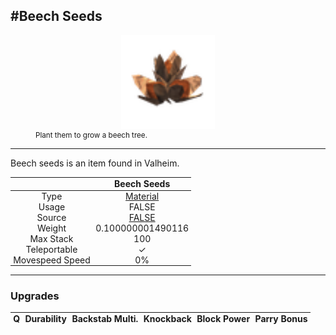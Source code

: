 <meta property="og:title" content="Beech Seeds - MoreValheim" /><meta property="og:type" content="website" /><meta property="og:image" content="/assets/beech_seeds.png" /><meta property="og:description" content="Beech Seeds is an item found in Valheim." /><meta name="theme-color" content="#546D78"><meta name="twitter:card" content="summary_large_image">
#Beech Seeds
-------------
<style>img {width:20px;}.tb {width:150px;display: block;margin-left: auto;margin-right: auto;}</style>

<style>.md-typeset table:not([class]) th:not([align]) {min-width:unset!important;}</style>
<style>td{padding:0em 0.3em!important;text-align:center!important;border-left:.05rem solid var(--md-default-fg-color--lightest)}</style>

<style>th{padding:0.1em 0.3em!important;text-align:center!important;font-weight:bold}</style>

<style>pre{text-align:right!important}</style>
<style>table tr td:first-child {border-left: 0;};</style>

<figure><img src="/assets/beech_seeds.png" class="tb" /><figcaption><small>Plant them to grow a beech tree.</small></figcaption></figure>

-------------

Beech seeds is an item found in Valheim.

|        | Beech Seeds              |
| ----------- | ------------------------------------ |
| Type | [Material](../../types/material)
| Usage | FALSE<br>
| Source | [FALSE](../../items/false)
| Weight | 0.100000001490116 |
| Max Stack | 100 |
| Teleportable | ✓
| Movespeed Speed | 0%


-------------

### Upgrades
| Q | Durability | Backstab Multi. | Knockback | Block Power | Parry Bonus
| - | - | - | - | - | - 
